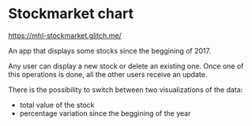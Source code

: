Stockmarket chart
=========================

https://mhl-stockmarket.glitch.me/

An app that displays some stocks since the beggining of 2017.

Any user can display a new stock or delete an existing one. Once one of this operations is done, all the other users receive an update.

There is the possibility to switch between two visualizations of the data:
- total value of the stock
- percentage variation since the beggining of the year
